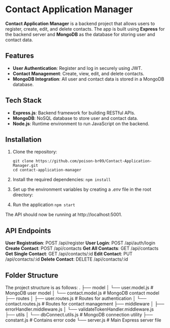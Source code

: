 # Contact Application Manager

**Contact Application Manager** is a backend project that allows users to register, create, edit, and delete contacts. The app is built using **Express** for the backend server and **MongoDB** as the database for storing user and contact data.

## Features

- **User Authentication**: Register and log in securely using JWT.
- **Contact Management**: Create, view, edit, and delete contacts.
- **MongoDB Integration**: All user and contact data is stored in a MongoDB database.

## Tech Stack

- **Express.js**: Backend framework for building RESTful APIs.
- **MongoDB**: NoSQL database to store user and contact data.
- **Node.js**: Runtime environment to run JavaScript on the backend.

## Installation

1. Clone the repository:

   ```
   git clone https://github.com/poison-br09/Contact-Application-Manager.git
   cd contact-application-manager
   ```

2. Install the required dependencies:
   `npm install`

3. Set up the environment variables by creating a _.env_ file in the root directory:

4. Run the application
   `npm start`

The API should now be running at http://localhost:5001.

## API Endpoints

**User Registration**: POST /api/register
**User Login**: POST /api/auth/login
**Create Contact**: POST /api/contacts
**Get All Contacts**: GET /api/contacts
**Get Single Contact**: GET /api/contacts/:id
**Edit Contact**: PUT /api/contacts/:id
**Delete Contact**: DELETE /api/contacts/:id

## Folder Structure

The project structure is as follows:
.
├── model
│ └── user.model.js # MongoDB user model
│ └── contact.model.js # MongoDB contact model
├── routes
│ ├── user.routes.js # Routes for authentication
│ └── contact.routes.js # Routes for contact management
├── middleware
│ ├── errorHandler.middleware.js
│ └── validateTokenHandler.middleware.js  
├── utils
│ └── dbConnect.utils.js # MongoDB connection utility
├── constant.js # Contains error code
└── server.js # Main Express server file
